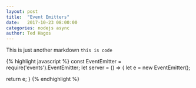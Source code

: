 ```yaml
---
layout: post
title:  "Event Emitters"
date:   2017-10-23 08:00:00
categories: nodejs async
author: Ted Hagos
---
```


This is just another markdown `this is code`

{% highlight javascript %}
const EventEmitter = require('events').EventEmitter; 
let server = () => {
  let e = new EventEmitter();

  return e; 
}
{% endhighlight %} 
